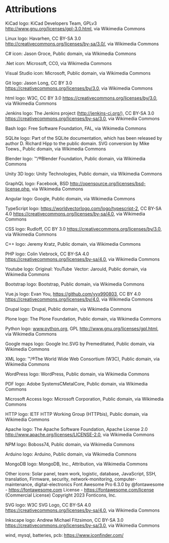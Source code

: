 # Attributions

KiCad logo:
KiCad Developers Team, GPLv3 <http://www.gnu.org/licenses/gpl-3.0.html>, via Wikimedia Commons

Linux logo:
Havarhen, CC BY-SA 3.0 <http://creativecommons.org/licenses/by-sa/3.0/>, via Wikimedia Commons

C# icon:
Jason Groce, Public domain, via Wikimedia Commons

.Net icon:
Microsoft, CC0, via Wikimedia Commons

Visual Studio icon:
Microsoft, Public domain, via Wikimedia Commons

Git logo:
Jason Long, CC BY 3.0 <https://creativecommons.org/licenses/by/3.0>, via Wikimedia Commons

html logo:
W3C, CC BY 3.0 <https://creativecommons.org/licenses/by/3.0>, via Wikimedia Commons

Jenkins logo:
The Jenkins project (http://jenkins-ci.org/), CC BY-SA 3.0 <https://creativecommons.org/licenses/by-sa/3.0>, via Wikimedia Commons

Bash logo:
Free Software Foundation, FAL, via Wikimedia Commons

SQLite logo:
Part of the SQLite documentation, which has been released by author D. Richard Hipp to the public domain. SVG conversion by Mike Toews., Public domain, via Wikimedia Commons

Blender logo:
™/®Blender Foundation, Public domain, via Wikimedia Commons

Unity 3D logo:
Unity Technologies, Public domain, via Wikimedia Commons

GraphQL logo:
Facebook, BSD <http://opensource.org/licenses/bsd-license.php>, via Wikimedia Commons

Angular logo:
Google, Public domain, via Wikimedia Commons

TypeScript logo:
https://worldvectorlogo.com/logo/typescript-2, CC BY-SA 4.0 <https://creativecommons.org/licenses/by-sa/4.0>, via Wikimedia Commons

CSS logo:
Rudloff, CC BY 3.0 <https://creativecommons.org/licenses/by/3.0>, via Wikimedia Commons

C++ logo:
Jeremy Kratz, Public domain, via Wikimedia Commons

PHP logo:
Colin Viebrock, CC BY-SA 4.0 <https://creativecommons.org/licenses/by-sa/4.0>, via Wikimedia Commons

Youtube logo:
Original: YouTube Vector:  Jarould, Public domain, via Wikimedia Commons

Bootstrap logo:
Bootstrap, Public domain, via Wikimedia Commons

Vue.js logo:
Evan You, https://github.com/yyx990803, CC BY 4.0 <https://creativecommons.org/licenses/by/4.0>, via Wikimedia Commons

Drupal logo:
Drupal, Public domain, via Wikimedia Commons

Plone logo:
The Plone Foundation, Public domain, via Wikimedia Commons

Python logo:
www.python.org, GPL <http://www.gnu.org/licenses/gpl.html>, via Wikimedia Commons

Google maps logo:
Google Inc.SVG by Premeditated, Public domain, via Wikimedia Commons

XML logo:
™/®The World Wide Web Consortium (W3C), Public domain, via Wikimedia Commons

WordPress logo:
WordPress, Public domain, via Wikimedia Commons

PDF logo:
Adobe SystemsCMetalCore, Public domain, via Wikimedia Commons

Microsoft Access logo:
Microsoft Corporation, Public domain, via Wikimedia Commons

HTTP logo:
IETF HTTP Working Group (HTTPbis), Public domain, via Wikimedia Commons

Apache logo:
The Apache Software Foundation, Apache License 2.0 <http://www.apache.org/licenses/LICENSE-2.0>, via Wikimedia Commons

NPM logo:
Boboss74, Public domain, via Wikimedia Commons

Arduino logo:
Arduino, Public domain, via Wikimedia Commons

MongoDB logo:
MongoDB, Inc., Attribution, via Wikimedia Commons

Other icons:
Solar panel, team work, logistic, database, JavaScript, SSH, translation, Firmware, security, network-monitoring, computer-maintenance, digital-electronics
Font Awesome Pro 6.3.0 by @fontawesome - https://fontawesome.com License - https://fontawesome.com/license (Commercial License) Copyright 2023 Fonticons, Inc.

SVG logo:
W3C SVG Logo, CC BY-SA 4.0 <https://creativecommons.org/licenses/by-sa/4.0>, via Wikimedia Commons

Inkscape logo:
Andrew Michael Fitzsimon, CC BY-SA 3.0 <https://creativecommons.org/licenses/by-sa/3.0>, via Wikimedia Commons

wind, mysql, batteries, pcb:
https://www.iconfinder.com/

